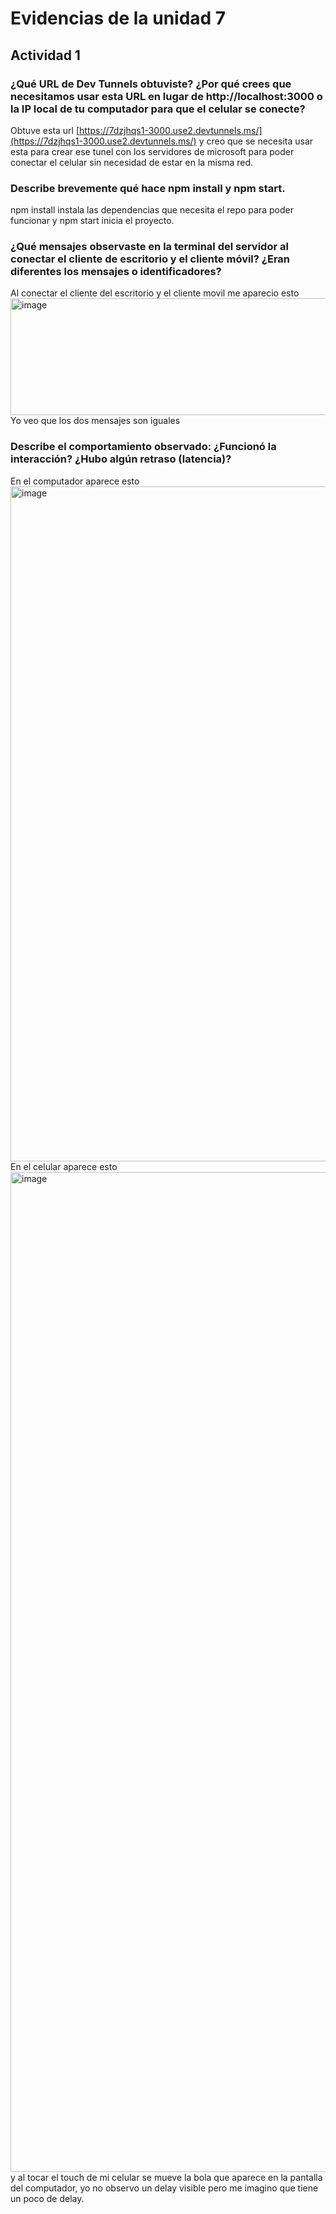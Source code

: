 
# Evidencias de la unidad 7

## Actividad 1 
### ¿Qué URL de Dev Tunnels obtuviste? ¿Por qué crees que necesitamos usar esta URL en lugar de http://localhost:3000 o la IP local de tu computador para que el celular se conecte?

Obtuve esta url [https://7dzjhqs1-3000.use2.devtunnels.ms/](https://7dzjhqs1-3000.use2.devtunnels.ms/) y creo que se necesita usar esta para crear ese tunel con los servidores de microsoft para poder conectar el celular sin necesidad de estar en la misma red.

### Describe brevemente qué hace npm install y npm start.
npm install instala las dependencias que necesita el repo para poder funcionar y npm start inicia el proyecto.

### ¿Qué mensajes observaste en la terminal del servidor al conectar el cliente de escritorio y el cliente móvil? ¿Eran diferentes los mensajes o identificadores?

Al conectar el cliente del escritorio y el cliente movil me aparecio esto 
<img width="573" height="187" alt="image" src="https://github.com/user-attachments/assets/2b470e79-9ea1-4f49-b609-1e341859f357" />
Yo veo que los dos mensajes son iguales 

### Describe el comportamiento observado: ¿Funcionó la interacción? ¿Hubo algún retraso (latencia)?
En el computador aparece esto 
<img width="1920" height="1080" alt="image" src="https://github.com/user-attachments/assets/162a6b93-bd68-4b2a-b6ee-710602e1c01d" />
En el celular aparece esto 
<img width="739" height="1600" alt="image" src="https://github.com/user-attachments/assets/62e977a0-10f7-4721-a4a3-354ad0965224" />
y al tocar el touch de mi celular se mueve la bola que aparece en la pantalla del computador, yo no observo un delay visible pero me imagino que tiene un poco de delay. 
